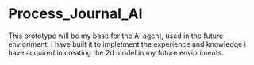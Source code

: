 # Process_Journal_AI

This prototype will be my base for the AI agent, used in the future envioriment. I have built it to impletment the experience and knowledge i have acquired in creating the 2d model in my future envioriments. 
